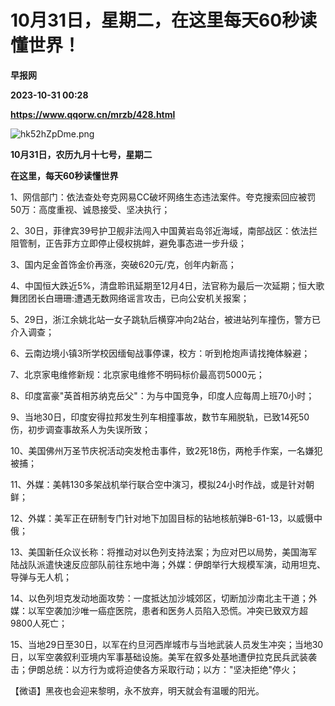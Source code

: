 # 10月31日，星期二，在这里每天60秒读懂世界！
**早报网**

**2023-10-31 00:28**

**https://www.qqorw.cn/mrzb/428.html**

![hk52hZpDme.png](https://www.qqorw.cn/static/upload/2023/10/31/40238423.png "40238423.png")

**10月31日，农历九月十七号，星期二**

  

**在这里，每天60秒读懂世界**

1、网信部门：依法查处夸克网易CC破坏网络生态违法案件。夸克搜索回应被罚50万：高度重视、诚恳接受、坚决执行；

2、30日，菲律宾39号护卫舰非法闯入中国黄岩岛邻近海域，南部战区：依法拦阻管制，正告菲方立即停止侵权挑衅，避免事态进一步升级；

3、国内足金首饰金价再涨，突破620元/克，创年内新高；

4、中国恒大跌近5%，清盘聆讯延期至12月4日，法官称为最后一次延期；恒大歌舞团团长白珊珊:遭遇无数网络谣言攻击，已向公安机关报案；

5、29日，浙江余姚北站一女子跳轨后横穿冲向2站台，被进站列车撞伤，警方已介入调查；

6、云南边境小镇3所学校因缅甸战事停课，校方：听到枪炮声请找掩体躲避；

7、北京家电维修新规：北京家电维修不明码标价最高罚5000元；

8、印度富豪"英首相苏纳克岳父"：为与中国竞争，印度人应每周上班70小时；

9、当地30日，印度安得拉邦发生列车相撞事故，数节车厢脱轨，已致14死50伤，初步调查事故系人为失误所致；

10、美国佛州万圣节庆祝活动突发枪击事件，致2死18伤，两枪手作案，一名嫌犯被捕；

11、外媒：美韩130多架战机举行联合空中演习，模拟24小时作战，或是针对朝鲜；

12、外媒：美军正在研制专门针对地下加固目标的钻地核航弹B-61-13，以威慑中俄；

13、美国新任众议长称：将推动对以色列支持法案；为应对巴以局势，美国海军陆战队派遣快速反应部队前往东地中海；外媒：伊朗举行大规模军演，动用坦克、导弹与无人机；

14、以色列坦克发动地面攻势：一度抵达加沙城郊区，切断加沙南北主干道；外媒：以军空袭加沙唯一癌症医院，患者和医务人员陷入恐慌。冲突已致双方超9800人死亡；

15、当地29日至30日，以军在约旦河西岸城市与当地武装人员发生冲突；当地30日，以军空袭叙利亚境内军事基础设施。美军在叙多处基地遭伊拉克民兵武装袭击；伊朗总统：以方行为或将迫使各方采取行动；以方："坚决拒绝"停火；

【微语】黑夜也会迎来黎明，永不放弃，明天就会有温暖的阳光。